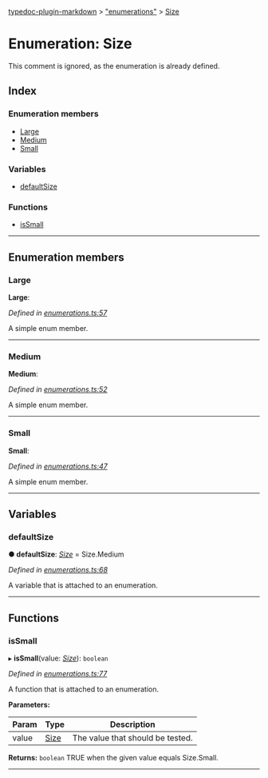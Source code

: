 [typedoc-plugin-markdown](../README.md) > ["enumerations"](../modules/_enumerations_.md) > [Size](../enums/_enumerations_.size.md)

# Enumeration: Size

This comment is ignored, as the enumeration is already defined.

## Index

### Enumeration members

* [Large](_enumerations_.size.md#large)
* [Medium](_enumerations_.size.md#medium)
* [Small](_enumerations_.size.md#small)

### Variables

* [defaultSize](_enumerations_.size.md#defaultsize)

### Functions

* [isSmall](_enumerations_.size.md#issmall)

---

## Enumeration members

<a id="large"></a>

###  Large

**Large**: 

*Defined in [enumerations.ts:57](https://github.com/tgreyjs/typedoc-plugin-markdown/blob/master/examples/src/enumerations.ts#L57)*

A simple enum member.

___
<a id="medium"></a>

###  Medium

**Medium**: 

*Defined in [enumerations.ts:52](https://github.com/tgreyjs/typedoc-plugin-markdown/blob/master/examples/src/enumerations.ts#L52)*

A simple enum member.

___
<a id="small"></a>

###  Small

**Small**: 

*Defined in [enumerations.ts:47](https://github.com/tgreyjs/typedoc-plugin-markdown/blob/master/examples/src/enumerations.ts#L47)*

A simple enum member.

___

## Variables

<a id="defaultsize"></a>

###  defaultSize

**● defaultSize**: *[Size](_enumerations_.size.md)* =  Size.Medium

*Defined in [enumerations.ts:68](https://github.com/tgreyjs/typedoc-plugin-markdown/blob/master/examples/src/enumerations.ts#L68)*

A variable that is attached to an enumeration.

___

## Functions

<a id="issmall"></a>

###  isSmall

▸ **isSmall**(value: *[Size](_enumerations_.size.md)*): `boolean`

*Defined in [enumerations.ts:77](https://github.com/tgreyjs/typedoc-plugin-markdown/blob/master/examples/src/enumerations.ts#L77)*

A function that is attached to an enumeration.

**Parameters:**

| Param | Type | Description |
| ------ | ------ | ------ |
| value | [Size](_enumerations_.size.md) |  The value that should be tested. |

**Returns:** `boolean`
TRUE when the given value equals Size.Small.

___

